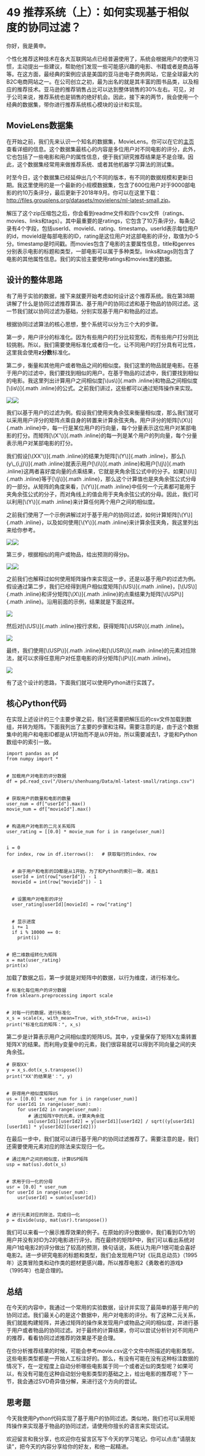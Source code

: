 # 49 推荐系统（上）：如何实现基于相似度的协同过滤？

你好，我是黄申。

个性化推荐这种技术在各大互联网站点已经普遍使用了，系统会根据用户的使用习惯，主动提出一些建议，帮助他们发现一些可能感兴趣的电影、书籍或者是商品等等。在这方面，最经典的案例应该是美国的亚马逊电子商务网站，它是全球最大的B2C电商网站之一。在公司创立之初，最为出名的就是其丰富的图书品类，以及相应的推荐技术。亚马逊的推荐销售占比可以达到整体销售的30%左右。可见，对于公司来说，推荐系统也是销售的绝好机会。因此，接下来的两节，我会使用一个经典的数据集，带你进行推荐系统核心模块的设计和实现。

## MovieLens数据集

在开始之前，我们先来认识一个知名的数据集，MovieLens。你可以在它的[主页](http://files.grouplens.org/datasets/movielens/)查看详细的信息。这个数据集最核心的内容是多位用户对不同电影的评分，此外，它也包括了一些电影和用户的属性信息，便于我们研究推荐结果是不是合理。因此，这个数据集经常用来做推荐系统、或者其他机器学习算法的测试集。

时至今日，这个数据集已经延伸出几个不同的版本，有不同的数据规模和更新日期。我这里使用的是一个最新的小规模数据集，包含了600位用户对于9000部电影的约10万条评分，最后更新于2018年9月。你可以在这里下载：<http://files.grouplens.org/datasets/movielens/ml-latest-small.zip>。

解压了这个zip压缩包之后，你会看到readme文件和四个csv文件（ratings、movies、links和tags）。其中最重要的是ratings，它包含了10万条评分，每条记录有4个字段，包括userId、movieId、rating、timestamp。userId表示每位用户的id，movieId是每部电影的ID，rating是这位用户对这部电影的评分，取值为0-5分。timestamp是时间戳。而movies包含了电影的主要属性信息，title和genres分别表示电影的标题和类型，一部电影可以属于多种类型。links和tags则包含了电影的其他属性信息。我们的实验主要使用ratings和movies里的数据。

## 设计的整体思路

有了用于实验的数据，接下来就要开始考虑如何设计这个推荐系统。我在第38期讲解了什么是协同过滤推荐算法、基于用户的协同过滤和基于物品的协同过滤。这一节我们就以协同过滤为基础，分别实现基于用户和物品的过滤。

根据协同过滤算法的核心思想，整个系统可以分为三个大的步骤。

第一步，用户评分的标准化。因为有些用户的打分比较宽松，而有些用户打分则比较挑剔。所以，我们需要使用标准化或者归一化，让不同用户的打分具有可比性，这里我会使用**z分数**标准化。

第二步，衡量和其他用户或者物品之间的相似度。我们这里的物品就是电影。在基于用户的过滤中，我们要找到相似的用户。在基于物品的过滤中，我们要找到相似的电影。我这里列出计算用户之间相似度[\\(us\\)]{.math
.inline}和物品之间相似度[\\(is\\)]{.math
.inline}的公式。之前我们讲过，这些都可以通过矩阵操作来实现。

![](assets/ed31246dac7244e0ade29673b2395817.jpg)![](assets/d5cc28b2f7de4fc5be8424c3d68f9503.jpg)

我们以基于用户的过滤为例。假设我们使用夹角余弦来衡量相似度，那么我们就可以采用用户评分的矩阵点乘自身的转置来计算余弦夹角。用户评分的矩阵[\\(X\\)]{.math
.inline}中，每一行是某位用户的行向量，每个分量表示这位用户对某部电影的打分。而矩阵[\\(X'\\)]{.math
.inline}的每一列是某个用户的列向量，每个分量表示用户对某部电影的打分。

我们假设[\\(XX'\\)]{.math .inline}的结果为矩阵[\\(Y\\)]{.math
.inline}，那么[\\(y\\\_{i,j}\\)]{.math .inline}就表示用户[\\(i\\)]{.math
.inline}和用户[\\(j\\)]{.math
.inline}这两者喜好度向量的点乘结果，它就是夹角余弦公式中的分子。如果[\\(i\\)]{.math
.inline}等于[\\(j\\)]{.math
.inline}，那么这个计算值也是夹角余弦公式分母的一部分。从矩阵的角度来看，[\\(Y\\)]{.math
.inline}中任何一个元素都可能用于夹角余弦公式的分子，而对角线上的值会用于夹角余弦公式的分母。因此，我们可以利用[\\(Y\\)]{.math
.inline}来计算任何两个用户之间的相似度。

之前我们使用了一个示例讲解过对于基于用户的协同过滤，如何计算矩阵[\\(Y\\)]{.math
.inline}，以及如何使用[\\(Y\\)]{.math
.inline}来计算余弦夹角，我这里列出来给你参考。

![](assets/81e493e195ca4f97a3db644485c87369.jpg)![](assets/fc73e490eeb64c9e96766b3ca9bac509.jpg)

第三步，根据相似的用户或物品，给出预测的得分p。

![](assets/430b4d8783774fa9946f748b7e207a1e.jpg)![](assets/dc4d1b2a8be1413780157203197eeabb.jpg)

之前我们也解释过如何使用矩阵操作来实现这一步。还是以基于用户的过滤为例。假设通过第二步，我们已经得到用户相似度矩阵[\\(US\\)]{.math
.inline}，[\\(US\\)]{.math .inline}和评分矩阵[\\(X\\)]{.math
.inline}的点乘结果为矩阵[\\(USP\\)]{.math
.inline}。沿用前面的示例，结果就是下面这样。

![](assets/6c59b240f72f4f1cbff53d74de0d9ae8.jpg)

然后对[\\(US\\)]{.math .inline}按行求和，获得矩阵[\\(USR\\)]{.math
.inline}。

![](assets/c46d76a1c92a4a7c855836aef216f2c5.jpg)

最终，我们使用[\\(USP\\)]{.math .inline}和[\\(USR\\)]{.math
.inline}的元素对应除法，就可以求得任意用户对任意电影的评分矩阵[\\(P\\)]{.math
.inline}。

![](assets/9b94abdca81c456db2480c1bf2c6c132.jpg)

有了这个设计的思路，下面我们就可以使用Python进行实践了。

## 核心Python代码

在实现上述设计的三个主要步骤之前，我们还需要把解压后的csv文件加载到数组，并转为矩阵。下面我列出了主要的步骤和注释。需要注意的是，由于这个数据集中的用户和电影ID都是从1开始而不是从0开始，所以需要减去1，才能和Python数组中的索引一致。

    import pandas as pd
    from numpy import *


    # 加载用户对电影的评分数据
    df = pd.read_csv("/Users/shenhuang/Data/ml-latest-small/ratings.csv")


    # 获取用户的数量和电影的数量
    user_num = df["userId"].max()
    movie_num = df["movieId"].max()


    # 构造用户对电影的二元关系矩阵
    user_rating = [[0.0] * movie_num for i in range(user_num)]


    i = 0
    for index, row in df.iterrows():   # 获取每行的index、row


      # 由于用户和电影的ID都是从1开始，为了和Python的索引一致，减去1
      userId = int(row["userId"]) - 1
      movieId = int(row["movieId"]) - 1


      # 设置用户对电影的评分
      user_rating[userId][movieId] = row["rating"]


      # 显示进度
      i += 1
      if i % 10000 == 0:
        print(i)


    # 把二维数组转化为矩阵
    x = mat(user_rating)
    print(x)

加载了数据之后，第一步就是对矩阵中的数据，以行为维度，进行标准化。

    # 标准化每位用户的评分数据
    from sklearn.preprocessing import scale


    # 对每一行的数据，进行标准化
    x_s = scale(x, with_mean=True, with_std=True, axis=1)
    print("标准化后的矩阵：", x_s)

第二步是计算表示用户之间相似度的矩阵US。其中，y变量保存了矩阵X左乘转置矩阵X'的结果。而利用y变量中的元素，我们很容易就可以得到不同向量之间的夹角余弦。

    # 获取XX'
    y = x_s.dot(x_s.transpose())
    print("XX'的结果是'：", y)


    # 获得用户相似度矩阵US
    us = [[0.0] * user_num for i in range(user_num)]
    for userId1 in range(user_num):
        for userId2 in range(user_num):
            # 通过矩阵Y中的元素，计算夹角余弦
            us[userId1][userId2] = y[userId1][userId2] / sqrt((y[userId1][userId1] * y[userId2][userId2]))

在最后一步中，我们就可以进行基于用户的协同过滤推荐了。需要注意的是，我们还需要使用元素对应的除法来实现归一化。

    # 通过用户之间的相似度，计算USP矩阵
    usp = mat(us).dot(x_s)


    # 求用于归一化的分母
    usr = [0.0] * user_num
    for userId in range(user_num):
        usr[userId] = sum(us[userId])


    # 进行元素对应的除法，完成归一化
    p = divide(usp, mat(usr).transpose())

我们可以来看一个展示推荐效果的例子。在原始的评分数据中，我们看到ID为1的用户并没有对ID为2的电影进行评分。而在最终的矩阵P中，我们可以看出系统对用户1给电影2的评分做出了较高的预测，换句话说，系统认为用户1很可能会喜好电影2。进一步研究电影的标题和类型，我们会发现用户1对《玩具总动员》（1995年）这类冒险类和动作类的题材更感兴趣，所以推荐电影2《勇敢者的游戏》（1995年）也是合理的。

## 总结

在今天的内容中，我通过一个常用的实验数据，设计并实现了最简单的基于用户的协同过滤。我们最关心的是这个数据中，用户对电影的评分。有了这种二元关系，我们就能构建矩阵，并通过矩阵的操作来发现用户或物品之间的相似度，并进行基于用户或者物品的协同过滤。对于最终的计算结果，你可以尝试分析针对不同用户的推荐，看看协同过滤推荐的效果是不是合理。

在你分析推荐结果的时候，可能会参考movie.csv这个文件中所描述的电影类型。这些电影类型都是一开始人工标注好的。那么，有没有可能在没有这种标注数据的情况下，在一定程度上自动分析哪些电影属于同一个或者近似的类型呢？如果可以，有没有可能在这种自动划分电影类型的基础之上，给出电影的推荐呢？下一节，我会通过SVD奇异值分解，来进行这个方向的尝试。

## 思考题

今天我使用Python代码实现了基于用户的协同过滤。类似地，我们也可以采用矩阵操作来实现基于物品的协同过滤，请使用你擅长的语言来实现试试。

欢迎留言和我分享，也欢迎你在留言区写下今天的学习笔记。你可以点击"请朋友读"，把今天的内容分享给你的好友，和他一起精进。
